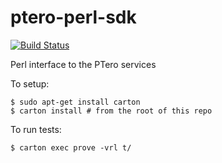 ptero-perl-sdk
==============
[![Build Status](https://travis-ci.org/genome/ptero-perl-sdk.svg?branch=master)](https://travis-ci.org/genome/ptero-perl-sdk)

Perl interface to the PTero services

To setup:

    $ sudo apt-get install carton
    $ carton install # from the root of this repo

To run tests:

    $ carton exec prove -vrl t/
